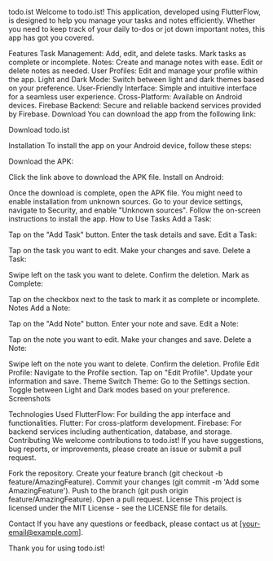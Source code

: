 todo.ist
Welcome to todo.ist! This application, developed using FlutterFlow, is designed to help you manage your tasks and notes efficiently. Whether you need to keep track of your daily to-dos or jot down important notes, this app has got you covered.

Features
Task Management: Add, edit, and delete tasks. Mark tasks as complete or incomplete.
Notes: Create and manage notes with ease. Edit or delete notes as needed.
User Profiles: Edit and manage your profile within the app.
Light and Dark Mode: Switch between light and dark themes based on your preference.
User-Friendly Interface: Simple and intuitive interface for a seamless user experience.
Cross-Platform: Available on Android devices.
Firebase Backend: Secure and reliable backend services provided by Firebase.
Download
You can download the app from the following link:

Download todo.ist

Installation
To install the app on your Android device, follow these steps:

Download the APK:

Click the link above to download the APK file.
Install on Android:

Once the download is complete, open the APK file.
You might need to enable installation from unknown sources. Go to your device settings, navigate to Security, and enable "Unknown sources".
Follow the on-screen instructions to install the app.
How to Use
Tasks
Add a Task:

Tap on the "Add Task" button.
Enter the task details and save.
Edit a Task:

Tap on the task you want to edit.
Make your changes and save.
Delete a Task:

Swipe left on the task you want to delete.
Confirm the deletion.
Mark as Complete:

Tap on the checkbox next to the task to mark it as complete or incomplete.
Notes
Add a Note:

Tap on the "Add Note" button.
Enter your note and save.
Edit a Note:

Tap on the note you want to edit.
Make your changes and save.
Delete a Note:

Swipe left on the note you want to delete.
Confirm the deletion.
Profile
Edit Profile:
Navigate to the Profile section.
Tap on "Edit Profile".
Update your information and save.
Theme
Switch Theme:
Go to the Settings section.
Toggle between Light and Dark modes based on your preference.
Screenshots





Technologies Used
FlutterFlow: For building the app interface and functionalities.
Flutter: For cross-platform development.
Firebase: For backend services including authentication, database, and storage.
Contributing
We welcome contributions to todo.ist! If you have suggestions, bug reports, or improvements, please create an issue or submit a pull request.

Fork the repository.
Create your feature branch (git checkout -b feature/AmazingFeature).
Commit your changes (git commit -m 'Add some AmazingFeature').
Push to the branch (git push origin feature/AmazingFeature).
Open a pull request.
License
This project is licensed under the MIT License - see the LICENSE file for details.

Contact
If you have any questions or feedback, please contact us at [your-email@example.com].

Thank you for using todo.ist!

